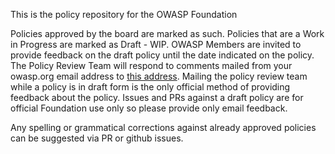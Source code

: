 This is the policy repository for the OWASP Foundation

Policies approved by the board are marked as such. Policies that are a Work in Progress are marked as Draft - WIP. OWASP Members are invited to provide feedback on the draft policy until the date indicated on the policy. The Policy Review Team will respond to comments mailed from your owasp.org email address to [this address](mailto:policy-review@owasp.com). Mailing the policy review team while a policy is in draft form is the only official method of providing feedback about the policy. Issues and PRs against a draft policy are for official Foundation use only so please provide only email feedback.

Any spelling or grammatical corrections against already approved policies can be suggested via PR or github issues.
